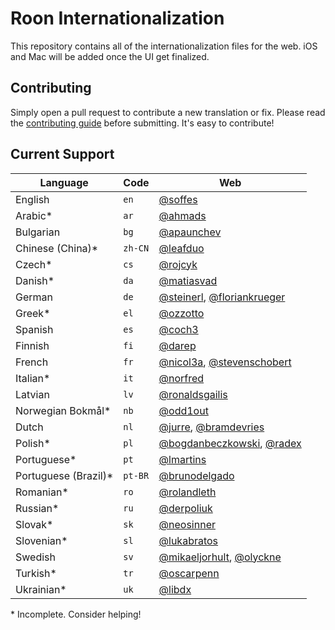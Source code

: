 # Roon Internationalization

This repository contains all of the internationalization files for the web. iOS and Mac will be added once the UI get finalized.


## Contributing

Simply open a pull request to contribute a new translation or fix. Please read the [contributing guide](Contributing.markdown) before submitting. It's easy to contribute!


## Current Support

Language             | Code    | Web
---------------------|---------|----
English              | `en`    | [@soffes](https://github.com/soffes)
Arabic*              | `ar`    | [@ahmads](https://github.com/ahmads)
Bulgarian            | `bg`    | [@apaunchev](https://github.com/apaunchev)
Chinese (China)*     | `zh-CN` | [@leafduo](https://github.com/leafduo)
Czech*               | `cs`    | [@rojcyk](https://github.com/rojcyk)
Danish*              | `da`    | [@matiasvad](https://github.com/matiasvad)
German               | `de`    | [@steinerl](https://github.com/steinerl), [@floriankrueger](https://github.com/floriankrueger)
Greek*               | `el`    | [@ozzotto](https://github.com/ozzotto)
Spanish              | `es`    | [@coch3](https://github.com/coch3)
Finnish              | `fi`    | [@darep](https://github.com/darep)
French               | `fr`    | [@nicol3a](https://github.com/nicol3a), [@stevenschobert](https://github.com/stevenschobert)
Italian*             | `it`    | [@norfred](https://github.com/norfred)
Latvian              | `lv`    | [@ronaldsgailis](https://github.com/ronaldsgailis)
Norwegian Bokmål*    | `nb`    | [@odd1out](https://github.com/odd1out)
Dutch                | `nl`    | [@jurre](https://github.com/jurre), [@bramdevries](https://github.com/bramdevries)
Polish*              | `pl`    | [@bogdanbeczkowski](http://github.com/bogdanbeczkowski), [@radex](https://github.com/radex)
Portuguese*          | `pt`    | [@lmartins](https://github.com/lmartins)
Portuguese (Brazil)* | `pt-BR` | [@brunodelgado](https://github.com/brunodelgado)
Romanian*            | `ro`    | [@rolandleth](https://github.com/rolandleth)
Russian*             | `ru`    | [@derpoliuk](https://github.com/derpoliuk)
Slovak*              | `sk`    | [@neosinner](https://github.com/neosinner)
Slovenian*           | `sl`    | [@lukabratos](https://github.com/lukabratos)
Swedish              | `sv`    | [@mikaeljorhult](https://github.com/mikaeljorhult), [@olyckne](https://github.com/olyckne)
Turkish*             | `tr`    | [@oscarpenn](https://github.com/oscarpenn)
Ukrainian*           | `uk`    | [@libdx](https://github.com/libdx)

\* Incomplete. Consider helping!
